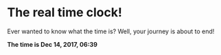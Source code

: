 # The real time clock!

Ever wanted to know what the time is? Well, your journey is about to end!

**The time is Dec 14, 2017, 06:39**